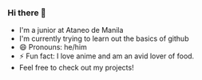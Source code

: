 ### Hi there 👋
- I'm a junior at Ataneo de Manila
- I'm currently trying to learn out the basics of github
- 😄 Pronouns: he/him
- ⚡ Fun fact: I love anime and am an avid lover of food.
- Feel free to check out my projects!
<!--
**wekadoodle/wekadoodle** is a ✨ _special_ ✨ repository because its `README.md` (this file) appears on your GitHub profile.

Here are some ideas to get you started:

- 🔭 I’m currently working on ...
- 🌱 I’m currently learning Python and Django
- 👯 I’m looking to collaborate on ...
- 🤔 I’m looking for help with ...
- 💬 Ask me about ...
- 📫 How to reach me: 
- 😄 Pronouns: he/him
- ⚡ Fun fact: I like to eat.
-->

